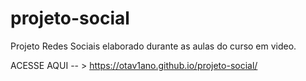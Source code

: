 # projeto-social
Projeto Redes Sociais
elaborado durante as aulas do curso em video. 

 ACESSE AQUI -- > https://otav1ano.github.io/projeto-social/  
 
